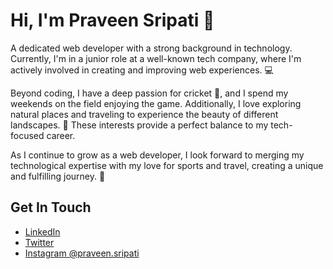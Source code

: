 # Hi, I'm Praveen Sripati 👋

A dedicated web developer with a strong background in technology. Currently, I'm in a junior role at a well-known tech company, where I'm actively involved in creating and improving web experiences. 💻
  
Beyond coding, I have a deep passion for cricket 🏏, and I spend my weekends on the field enjoying the game. Additionally, I love exploring natural places and traveling to experience the beauty of different landscapes. 🌄 These interests provide a perfect balance to my tech-focused career.

As I continue to grow as a web developer, I look forward to merging my technological expertise with my love for sports and travel, creating a unique and fulfilling journey. 🚀

## Get In Touch
* [LinkedIn](https://www.linkedin.com/in/praveen-sripati/)
* [Twitter](https://twitter.com/praveen_sripati)
* [Instagram @praveen.sripati](https://www.instagram.com/praveen.sripati)

<!---
praveen-sripati/praveen-sripati is a ✨ special ✨ repository because its `README.md` (this file) appears on your GitHub profile.
You can click the Preview link to take a look at your changes.
--->
